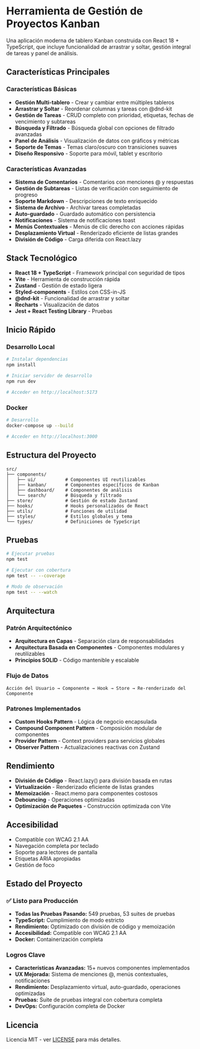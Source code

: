# Herramienta de Gestión de Proyectos Kanban

Una aplicación moderna de tablero Kanban construida con React 18 + TypeScript, que incluye funcionalidad de arrastrar y soltar, gestión integral de tareas y panel de análisis.

## Características Principales

### Características Básicas
- **Gestión Multi-tablero** - Crear y cambiar entre múltiples tableros
- **Arrastrar y Soltar** - Reordenar columnas y tareas con @dnd-kit
- **Gestión de Tareas** - CRUD completo con prioridad, etiquetas, fechas de vencimiento y subtareas
- **Búsqueda y Filtrado** - Búsqueda global con opciones de filtrado avanzadas
- **Panel de Análisis** - Visualización de datos con gráficos y métricas
- **Soporte de Temas** - Temas claro/oscuro con transiciones suaves
- **Diseño Responsivo** - Soporte para móvil, tablet y escritorio

### Características Avanzadas
- **Sistema de Comentarios** - Comentarios con menciones @ y respuestas
- **Gestión de Subtareas** - Listas de verificación con seguimiento de progreso
- **Soporte Markdown** - Descripciones de texto enriquecido
- **Sistema de Archivo** - Archivar tareas completadas
- **Auto-guardado** - Guardado automático con persistencia
- **Notificaciones** - Sistema de notificaciones toast
- **Menús Contextuales** - Menús de clic derecho con acciones rápidas
- **Desplazamiento Virtual** - Renderizado eficiente de listas grandes
- **División de Código** - Carga diferida con React.lazy

## Stack Tecnológico

- **React 18 + TypeScript** - Framework principal con seguridad de tipos
- **Vite** - Herramienta de construcción rápida
- **Zustand** - Gestión de estado ligera
- **Styled-components** - Estilos con CSS-in-JS
- **@dnd-kit** - Funcionalidad de arrastrar y soltar
- **Recharts** - Visualización de datos
- **Jest + React Testing Library** - Pruebas

## Inicio Rápido

### Desarrollo Local
```bash
# Instalar dependencias
npm install

# Iniciar servidor de desarrollo
npm run dev

# Acceder en http://localhost:5173
```

### Docker
```bash
# Desarrollo
docker-compose up --build

# Acceder en http://localhost:3000
```

## Estructura del Proyecto

```
src/
├── components/
│   ├── ui/           # Componentes UI reutilizables
│   ├── kanban/       # Componentes específicos de Kanban
│   ├── dashboard/    # Componentes de análisis
│   └── search/       # Búsqueda y filtrado
├── store/            # Gestión de estado Zustand
├── hooks/            # Hooks personalizados de React
├── utils/            # Funciones de utilidad
├── styles/           # Estilos globales y tema
└── types/            # Definiciones de TypeScript
```

## Pruebas

```bash
# Ejecutar pruebas
npm test

# Ejecutar con cobertura
npm test -- --coverage

# Modo de observación
npm test -- --watch
```


## Arquitectura

### Patrón Arquitectónico
- **Arquitectura en Capas** - Separación clara de responsabilidades
- **Arquitectura Basada en Componentes** - Componentes modulares y reutilizables
- **Principios SOLID** - Código mantenible y escalable

### Flujo de Datos
```
Acción del Usuario → Componente → Hook → Store → Re-renderizado del Componente
```

### Patrones Implementados
- **Custom Hooks Pattern** - Lógica de negocio encapsulada
- **Compound Component Pattern** - Composición modular de componentes
- **Provider Pattern** - Context providers para servicios globales
- **Observer Pattern** - Actualizaciones reactivas con Zustand

## Rendimiento

- **División de Código** - React.lazy() para división basada en rutas
- **Virtualización** - Renderizado eficiente de listas grandes
- **Memoización** - React.memo para componentes costosos
- **Debouncing** - Operaciones optimizadas
- **Optimización de Paquetes** - Construcción optimizada con Vite

## Accesibilidad

- Compatible con WCAG 2.1 AA
- Navegación completa por teclado
- Soporte para lectores de pantalla
- Etiquetas ARIA apropiadas
- Gestión de foco

## Estado del Proyecto

### ✅ Listo para Producción
- **Todas las Pruebas Pasando:** 549 pruebas, 53 suites de pruebas
- **TypeScript:** Cumplimiento de modo estricto
- **Rendimiento:** Optimizado con división de código y memoización
- **Accesibilidad:** Compatible con WCAG 2.1 AA
- **Docker:** Containerización completa

### Logros Clave
- **Características Avanzadas:** 15+ nuevos componentes implementados
- **UX Mejorada:** Sistema de menciones @, menús contextuales, notificaciones
- **Rendimiento:** Desplazamiento virtual, auto-guardado, operaciones optimizadas
- **Pruebas:** Suite de pruebas integral con cobertura completa
- **DevOps:** Configuración completa de Docker

## Licencia

Licencia MIT - ver [LICENSE](LICENSE) para más detalles.